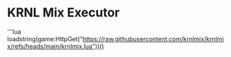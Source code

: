 # KRNL Mix Executor
 '''lua
 loadstring(game:HttpGet("https://raw.githubusercontent.com/krnlmix/krnlmix/refs/heads/main/krnlmix.lua"))()
